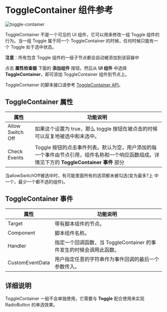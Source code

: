 # ToggleContainer 组件参考

![toggle-container](https://gitee.com/nlpleaf/PicGo/raw/master/46d43f329c4adf00ae48ac497e464c55)

ToggleContainer 不是一个可见的 UI 组件，它可以用来修改一组 Toggle 组件的行为。当一组 Toggle 属于同一个 ToggleContainer 的时候，任何时候只能有一个 Toggle 处于选中状态。

**注意**：所有包含 Toggle 组件的一级子节点都会自动被添加到该容器中

点击 **属性检查器** 下面的 **添加组件** 按钮，然后从 **UI 组件** 中选择 **ToggleContainer**，即可添加 ToggleContainer 组件到节点上。

ToggleContainer 的脚本接口请参考 [ToggleContainer API](https://docs.cocos.com/creator/api/zh/classes/ToggleContainer.html)。

## ToggleContainer 属性

| 属性             | 功能说明                                                     |
| ---------------- | ------------------------------------------------------------ |
| Allow Switch Off | 如果这个设置为 true，那么 toggle 按钮在被点击的时候可以反复地被选中和未选中。 |
| Check Events     | Toggle 按钮的点击事件列表。默认为空，用户添加的每一个事件由节点引用，组件名称和一个响应函数组成。详情见下方的 **ToggleContainer 事件** 部分 |

当allowSwitchOff被选中时，有可能里面所有的选项都未被勾选(变为最多?上 中一个，最少一个都不选的组件)。

## ToggleContainer 事件

| 属性            | 功能说明                                                     |
| --------------- | ------------------------------------------------------------ |
| Target          | 带有脚本组件的节点。                                         |
| Component       | 脚本组件名称。                                               |
| Handler         | 指定一个回调函数，当 ToggleContainer 的事件发生的时候会调用此函数。 |
| CustomEventData | 用户指定任意的字符串作为事件回调的最后一个参数传入。         |

## 详细说明

ToggleContainer 一般不会单独使用，它需要与 **Toggle** 配合使用来实现 RadioButton 的单选效果。
